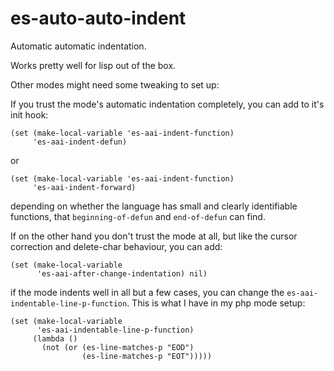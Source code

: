 # es-auto-auto-indent
Automatic automatic indentation.

Works pretty well for lisp out of the box.

Other modes might need some tweaking to set up:

If you trust the mode's automatic indentation completely, you can add to it's
init hook:

    (set (make-local-variable 'es-aai-indent-function)
         'es-aai-indent-defun)

or

    (set (make-local-variable 'es-aai-indent-function)
         'es-aai-indent-forward)

depending on whether the language has small and clearly identifiable functions,
that `beginning-of-defun` and `end-of-defun` can find.

If on the other hand you don't trust the mode at all, but like the cursor
correction and delete-char behaviour, you can add:

    (set (make-local-variable
          'es-aai-after-change-indentation) nil)

if the mode indents well in all but a few cases, you can change the
`es-aai-indentable-line-p-function`. This is what I have in my php mode setup:

    (set (make-local-variable
          'es-aai-indentable-line-p-function)
         (lambda ()
           (not (or (es-line-matches-p "EOD")
                    (es-line-matches-p "EOT")))))
